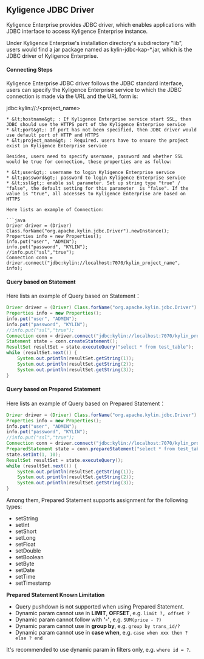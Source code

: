 ## Kyligence JDBC Driver
Kyligence Enterprise provides JDBC driver, which enables applications with JDBC interface to access Kyligence Enterprise instance.  

Under Kyligence Enterprise's installation directory's subdirectory "lib", users would find a jar package named as kylin-jdbc-kap-*.jar, which is the JDBC driver of Kyligence Enterprise.

#### Connecting Steps
Kyligence Enterprise JDBC driver follows the JDBC standard interface, users can specify the Kyligence Enterprise service to which the JDBC connection is made via the URL and the URL form is:

<!-- ``` -->
jdbc:kylin://<hostname>:<port>/<project_name>
```
* &lt;hostname&gt; : If Kyligence Enterprise service start SSL, then JDBC should use the HTTPS port of the Kyligence Enterprise service 
* &lt;port&gt;: If port has not been specified, then JDBC driver would use default port of HTTP and HTTPS 
* &lt;project_name&gt; : Required. users have to ensure the project exist in Kyligence Enterprise service 

Besides, users need to specify username, password and whether SSL would be true for connection, these properties are as follow: 

* &lt;user&gt;: username to login Kyligence Enterprise service
* &lt;password&gt;: password to login Kyligence Enterprise service
* &lt;ssl&gt;: enable ssl parameter. Set up string type "true" / "false", the default setting for this parameter  is "false". If the value is "true", all accesses to Kyligence Enterprise are based on HTTPS

Here lists an example of Connection: 

```java
Driver driver = (Driver) Class.forName("org.apache.kylin.jdbc.Driver").newInstance();
Properties info = new Properties();
info.put("user", "ADMIN");
info.put("password", "KYLIN");
//info.put("ssl","true");
Connection conn = driver.connect("jdbc:kylin://localhost:7070/kylin_project_name", info);
```

#### Query based on Statement 
Here lists an example of Query based on Statement：
```java
Driver driver = (Driver) Class.forName("org.apache.kylin.jdbc.Driver").newInstance();
Properties info = new Properties();
info.put("user", "ADMIN");
info.put("password", "KYLIN");
//info.put("ssl","true");
Connection conn = driver.connect("jdbc:kylin://localhost:7070/kylin_project_name", info);
Statement state = conn.createStatement();
ResultSet resultSet = state.executeQuery("select * from test_table");
while (resultSet.next()) {
    System.out.println(resultSet.getString(1));
    System.out.println(resultSet.getString(2));
    System.out.println(resultSet.getString(3));
}
```


#### Query based on Prepared Statement 
Here lists an example of Query based on Prepared Statement： 

```java
Driver driver = (Driver) Class.forName("org.apache.kylin.jdbc.Driver").newInstance();
Properties info = new Properties();
info.put("user", "ADMIN");
info.put("password", "KYLIN");
//info.put("ssl","true");
Connection conn = driver.connect("jdbc:kylin://localhost:7070/kylin_project_name", info);
PreparedStatement state = conn.prepareStatement("select * from test_table where id=?");
state.setInt(1, 10);
ResultSet resultSet = state.executeQuery();
while (resultSet.next()) {
    System.out.println(resultSet.getString(1));
    System.out.println(resultSet.getString(2));
    System.out.println(resultSet.getString(3));
}
```

Among them, Prepared Statement supports assignment for the following types: 

* setString
* setInt
* setShort
* setLong
* setFloat
* setDouble
* setBoolean
* setByte
* setDate
* setTime
* setTimestamp


**Prepared Statement Known Limitation**

- Query pushdown is not supported when using Prepared Statement.
- Dynamic param cannot use in <b>LIMIT</b>, <b>OFFSET</b>, e.g. `limit ?, offset ?`
- Dynamic param cannot follow with <b>'-'</b>, e.g. `SUM(price - ?)`
- Dynamic param cannot use in <b>group by</b>, e.g. `group by trans_id/?`
- Dynamic param cannot use in <b>case when</b>, e.g. `case when xxx then ? else ? end`

It's recommended to use dynamic param in filters only, e.g. `where id = ?`.